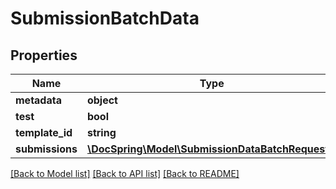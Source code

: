 # SubmissionBatchData

## Properties
Name | Type | Description | Notes
------------ | ------------- | ------------- | -------------
**metadata** | **object** |  | [optional] 
**test** | **bool** |  | [optional] 
**template_id** | **string** |  | [optional] 
**submissions** | [**\DocSpring\Model\SubmissionDataBatchRequest[]**](SubmissionDataBatchRequest.md) |  | 

[[Back to Model list]](../README.md#documentation-for-models) [[Back to API list]](../README.md#documentation-for-api-endpoints) [[Back to README]](../README.md)


